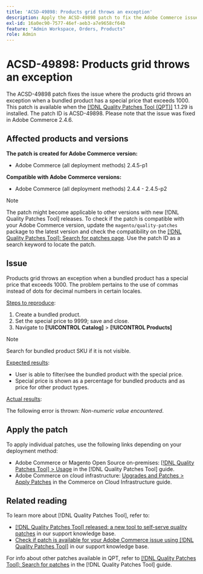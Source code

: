 ```yaml
---
title: 'ACSD-49898: Products grid throws an exception'
description: Apply the ACSD-49898 patch to fix the Adobe Commerce issue where the products grid throws an exception when a bundled product has a special price that exceeds 1000.
exl-id: 16a0ec90-7577-46ef-aeb3-a7e9658cf64b
feature: "Admin Workspace, Orders, Products"
role: Admin
---
```

# ACSD-49898: Products grid throws an exception

The ACSD-49898 patch fixes the issue where the products grid throws an exception when a bundled product has a special price that exceeds 1000. This patch is available when the [[!DNL Quality Patches Tool (QPT)]](/help/announcements/adobe-commerce-announcements/magento-quality-patches-released-new-tool-to-self-serve-quality-patches.md) 1.1.29 is installed. The patch ID is ACSD-49898. Please note that the issue was fixed in Adobe Commerce 2.4.6.

## Affected products and versions

**The patch is created for Adobe Commerce version:**

* Adobe Commerce (all deployment methods) 2.4.5-p1

**Compatible with Adobe Commerce versions:**

* Adobe Commerce (all deployment methods) 2.4.4 - 2.4.5-p2

>[!NOTE]
>
>The patch might become applicable to other versions with new [!DNL Quality Patches Tool] releases. To check if the patch is compatible with your Adobe Commerce version, update the `magento/quality-patches` package to the latest version and check the compatibility on the [[!DNL Quality Patches Tool]: Search for patches page](https://experienceleague.adobe.com/tools/commerce-quality-patches/index.html). Use the patch ID as a search keyword to locate the patch.

## Issue

Products grid throws an exception when a bundled product has a special price that exceeds 1000. The problem pertains to the use of commas instead of dots for decimal numbers in certain locales.

<u>Steps to reproduce</u>:

1. Create a bundled product.
1. Set the special price to 9999; save and close.
1. Navigate to **[!UICONTROL Catalog]** > **[!UICONTROL Products]** 
    
>[!NOTE]
>
>Search for bundled product SKU if it is not visible.

<u>Expected results</u>:

* User is able to filter/see the bundled product with the special price. 
* Special price is shown as a percentage for bundled products and as price for other product types.

<u>Actual results</u>:

The following error is thrown: *Non-numeric value encountered*.

## Apply the patch

To apply individual patches, use the following links depending on your deployment method:

* Adobe Commerce or Magento Open Source on-premises: [[!DNL Quality Patches Tool] > Usage](https://experienceleague.adobe.com/docs/commerce-operations/tools/quality-patches-tool/usage.html) in the [!DNL Quality Patches Tool] guide.
* Adobe Commerce on cloud infrastructure: [Upgrades and Patches > Apply Patches](https://experienceleague.adobe.com/docs/commerce-cloud-service/user-guide/develop/upgrade/apply-patches.html) in the Commerce on Cloud Infrastructure guide.

## Related reading

To learn more about [!DNL Quality Patches Tool], refer to:

* [[!DNL Quality Patches Tool] released: a new tool to self-serve quality patches](/help/announcements/adobe-commerce-announcements/magento-quality-patches-released-new-tool-to-self-serve-quality-patches.md) in our support knowledge base.
* [Check if patch is available for your Adobe Commerce issue using [!DNL Quality Patches Tool]](/help/support-tools/patches-available-in-qpt-tool/check-patch-for-magento-issue-with-magento-quality-patches.md) in our support knowledge base.

For info about other patches available in QPT, refer to [[!DNL Quality Patches Tool]: Search for patches](https://experienceleague.adobe.com/tools/commerce-quality-patches/index.html) in the [!DNL Quality Patches Tool] guide.
